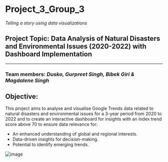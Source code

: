 # Project_3_Group_3

 *Telling a story using data visualizations*


## Project Topic:    Data Analysis of Natural Disasters and Environmental Issues (2020-2022) with Dashboard Implementation
--------------------------------------------------------------------------------------------------------------------------

### Team members:    *Dusko, Gurpreet Singh, Bibek Giri & Magdalene Singh*


## Objective:

This project aims to analyse and visualise Google Trends data related to natural disasters and environmental issues for a 3-year period from 2020 to 2022 and to create an interactive dashboard for insights with an index trend score above 70 to ensure data relevance for:
  -  An enhanced understanding of global and regional interests.
  -  Data-driven insights for decision-making.
  -  Potential to identify emerging trends.

  ![image](https://github.com/Mago281/Project_3_Group_3/assets/131424690/b4085754-23e5-4413-a86b-2d9b1c28afaa)

 
